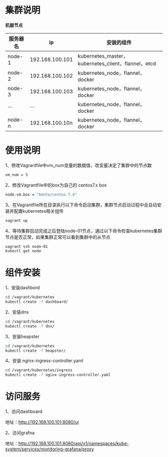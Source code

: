 # 集群说明

**机器节点**

| 服务器名      | ip           | 安装的组件           |
| ------------- | ------------- |-------------|
| node-1      | 192.168.100.101 |kubernetes_master，kubernetes_client，flannel，etcd|
| node-2      | 192.168.100.102 |kubernetes_node，flannel，docker|
| node-3      | 192.168.100.103 |kubernetes_node，flannel，docker|
| ···      | ··· |kubernetes_node，flannel，docker|
| node-n      | 192.168.100.10n |kubernetes_node，flannel，docker|

# 使用说明

1、修改Vagrantfile中vm_num变量的数据值，改变量决定了集群中的节点数

``` bash
vm_num = 3
```

2、修改Vagrantfile中的box为自己的 centos7.x box

``` bash
node.vm.box = "bento/centos-7.4"
```

3、在Vagrantfile所在目录执行以下命令启动集群，集群节点启动过程中会自动安装并配置kubernetes相关组件

``` bash
vagrant up
```

4、等待集群启动完成之后登陆node-01节点，通过以下命令检查kubernetes集群节点是否正常，如果集群正常可以看到集群中的从节点

``` bash
vagrant ssh node-01
kubectl get node
```

# 组件安装

1、安装dashbord

``` bash
cd /vagrant/kubernetes
kubectl create -f dashboard/
```

2、安装dns

``` bash
cd /vagrant/kubernetes
kubectl create -f dns/
```

3、安装heapster

``` bash
cd /vagrant/kubernetes 
kubectl create -f heapster/
```

4、安装 nginx-ingress-controller.yaml

``` bash
cd /vagrant/kubernetes/ingress
kubectl create -f nginx-ingress-controller.yaml
```

# 访问服务

1、访问dashboard

地址：http://192.168.100.101:8080/ui


2、访问grafna

地址：http://192.168.100.101:8080/api/v1/namespaces/kube-system/services/monitoring-grafana/proxy